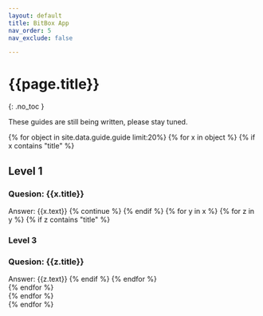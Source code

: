 ```yaml
---
layout: default
title: BitBox App
nav_order: 5
nav_exclude: false

---
```


# {{page.title}}
{: .no_toc }


These guides are still being written, please stay tuned.


{% for object in site.data.guide.guide limit:20%}
{% for x in object %}
{% if x contains "title" %}
## Level 1
### Quesion: {{x.title}}
Answer: {{x.text}}
{% continue %}
{% endif %}
{% for y in x %}
{% for z in y %}
{% if z contains "title" %}
### Level 3
### Quesion: {{z.title}}
Answer: {{z.text}}
{% endif %}
{% endfor %}  
{% endfor %}  
{% endfor %}  
{% endfor %}  
